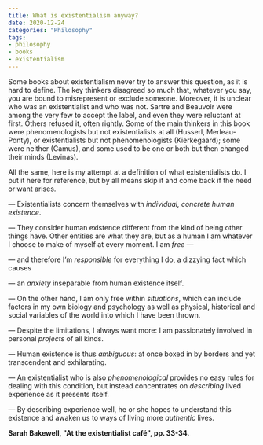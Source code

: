 ```yaml
---
title: What is existentialism anyway?
date: 2020-12-24
categories: "Philosophy"
tags:
- philosophy
- books
- existentialism
---
```


Some books about existentialism never try to answer this question, as it is hard to define.
The key thinkers disagreed so much that, whatever you say, you are bound to misrepresent or exclude someone.
Moreover, it is unclear who was an existentialist and who was not.
Sartre and Beauvoir were among the very few to accept the label, and even they were reluctant at first.
Others refused it, often rightly.
Some of the main thinkers in this book were phenomenologists but not existentialists at all (Husserl, Merleau-Ponty),
or existentialists but not phenomenologists (Kierkegaard);
some were neither (Camus),
and some used to be one or both but then changed their minds (Levinas).

All the same, here is my attempt at a definition of what existentialists do.
I put it here for reference, but by all means skip it and come back if the need or want arises.

— Existentialists concern themselves with _individual, concrete human existence_.

— They consider human existence different from the kind of being other things have. 
Other entities are what they are, but as a human I am whatever I choose to make of myself at every moment. I am _free_ —

— and therefore I’m _responsible_ for everything I do, a dizzying fact which causes

— an _anxiety_ inseparable from human existence itself.

— On the other hand, I am only free within _situations_, which can include factors in my own biology and psychology as well as physical, 
historical and social variables of the world into which I have been thrown.

— Despite the limitations, I always want more: I am passionately involved in personal _projects_ of all kinds.

— Human existence is thus _ambiguous_: at once boxed in by borders and yet transcendent and exhilarating.

— An existentialist who is also _phenomenological_ provides no easy rules for dealing with this condition, 
but instead concentrates on _describing_ lived experience as it presents itself.

— By describing experience well, he or she hopes to understand this existence and awaken us to ways of living more _authentic_ lives.

**Sarah Bakewell, "At the existentialist café", pp. 33-34.**
